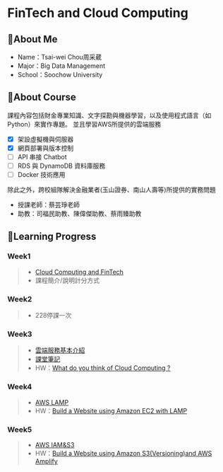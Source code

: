 # FinTech and Cloud Computing

## 📌About Me
* Name：Tsai-wei Chou周采葳
* Major：Big Data Management
* School：Soochow University
## 📌About Course
課程內容包括財金專業知識、文字探勘與機器學習，以及使用程式語言（如 Python）來實作專題。
並且學習AWS所提供的雲端服務
- [x] 架設虛擬機與伺服器
- [x] 網頁部署與版本控制
- [ ] API 串接 Chatbot
- [ ] RDS 與 DynamoDB 資料庫服務
- [ ] Docker 技術應用

 除此之外，跨校組隊解決金融業者(玉山證券、南山人壽等)所提供的實務問題
* 授課老師：蔡芸琤老師
* 助教：司福民助教、陳偉傑助教、蔡雨臻助教

## 📌Learning Progress
### Week1
>* [Cloud Computing and FinTech](https://docs.google.com/presentation/d/e/2PACX-1vQQ4-146uvQCZn9VjZKTZM2P_svSrkrzvVN2dlKmXVK3IlqYWTTmBfaG1unOBZ65gOuVyac4c__RIj2/pub?start=false&loop=false&delayms=3000&fbclid=IwAR3B47fq5aXUh_oa6KUf2rF3MyEMeNgh7AU6a_uF2i1gYdL40TOSx06EHtM&slide=id.gbde736d55e_0_107)
>* 課程簡介/說明計分方式
### Week2
>* 228停課一次
### Week3
>* [雲端服務基本介紹](https://drive.google.com/file/d/1UYbm03ehUAsKlICvyp1P4I0PZ_g8vlCv/view)
>* [課堂筆記](./Week3/note.md)
>* HW：[What do you think of Cloud Computing ?](./Week3/Homework.md)
### Week4
>* [AWS LAMP](https://drive.google.com/file/d/1ysolgVFlpZTMhIPXL7sbdnSzjG5XUicN/view)
>* HW：[Build a Website using Amazon EC2 with LAMP](https://www.youtube.com/watch?v=FpLYXPRKlEA)
### Week5
>* [AWS IAM&S3](https://drive.google.com/file/d/1zTAF-32yebhsIAqjfyM30cjMKl9lvbf-/view)
>* HW：[Build a Website using Amazon S3(Versioning)and AWS Amplify](https://youtu.be/NlpsQIw8yxo)


